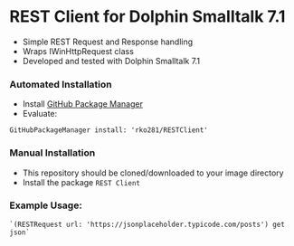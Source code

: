 # REST Client for Dolphin Smalltalk 7.1
* Simple REST Request and Response handling
* Wraps IWinHttpRequest class
* Developed and tested with Dolphin Smalltalk 7.1

### Automated Installation
* Install [GitHub Package Manager](https://github.com/rko281/GitHub)
* Evaluate:
```
GitHubPackageManager install: 'rko281/RESTClient'
```

### Manual Installation
* This repository should be cloned/downloaded to your image directory
* Install the package `REST Client`  
    
### Example Usage:   
    `(RESTRequest url: 'https://jsonplaceholder.typicode.com/posts') get json`
